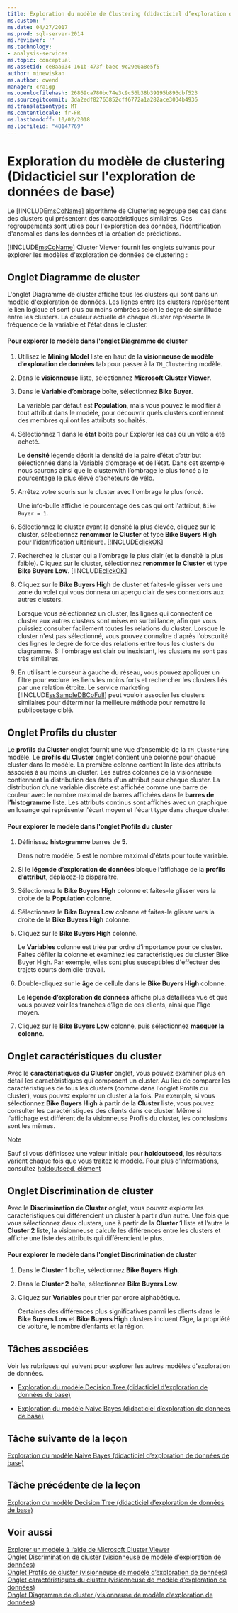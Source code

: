 ```yaml
---
title: Exploration du modèle de Clustering (didacticiel d’exploration de données de base) | Microsoft Docs
ms.custom: ''
ms.date: 04/27/2017
ms.prod: sql-server-2014
ms.reviewer: ''
ms.technology:
- analysis-services
ms.topic: conceptual
ms.assetid: ce8aa034-161b-473f-baec-9c29e0a8e5f5
author: minewiskan
ms.author: owend
manager: craigg
ms.openlocfilehash: 26869ca780bc74e3c9c56b38b39195b893dbf523
ms.sourcegitcommit: 3da2edf82763852cff6772a1a282ace3034b4936
ms.translationtype: MT
ms.contentlocale: fr-FR
ms.lasthandoff: 10/02/2018
ms.locfileid: "48147769"
---
```

# <a name="exploring-the-clustering-model-basic-data-mining-tutorial"></a>Exploration du modèle de clustering (Didacticiel sur l'exploration de données de base)
  Le [!INCLUDE[msCoName](../includes/msconame-md.md)] algorithme de Clustering regroupe des cas dans des clusters qui présentent des caractéristiques similaires. Ces regroupements sont utiles pour l'exploration des données, l'identification d'anomalies dans les données et la création de prédictions.  
  
 [!INCLUDE[msCoName](../includes/msconame-md.md)] Cluster Viewer fournit les onglets suivants pour explorer les modèles d'exploration de données de clustering :  
  

  
##  <a name="ClusterDiagramTab"></a> Onglet Diagramme de cluster  
 L'onglet Diagramme de cluster affiche tous les clusters qui sont dans un modèle d'exploration de données. Les lignes entre les clusters représentent le lien logique et sont plus ou moins ombrées selon le degré de similitude entre les clusters. La couleur actuelle de chaque cluster représente la fréquence de la variable et l'état dans le cluster.  
  
#### <a name="to-explore-the-model-in-the-cluster-diagram-tab"></a>Pour explorer le modèle dans l'onglet Diagramme de cluster  
  
1.  Utilisez le **Mining Model** liste en haut de la **visionneuse de modèle d’exploration de données** tab pour passer à la `TM_Clustering` modèle.  
  
2.  Dans le **visionneuse** liste, sélectionnez **Microsoft Cluster Viewer**.  
  
3.  Dans le **Variable d’ombrage** boîte, sélectionnez **Bike Buyer**.  
  
     La variable par défaut est **Population**, mais vous pouvez le modifier à tout attribut dans le modèle, pour découvrir quels clusters contiennent des membres qui ont les attributs souhaités.  
  
4.  Sélectionnez **1** dans le **état** boîte pour Explorer les cas où un vélo a été acheté.  
  
     Le **densité** légende décrit la densité de la paire d’état d’attribut sélectionnée dans la Variable d’ombrage et de l’état. Dans cet exemple nous saurons ainsi que le clusterwith l’ombrage le plus foncé a le pourcentage le plus élevé d’acheteurs de vélo.  
  
5.  Arrêtez votre souris sur le cluster avec l'ombrage le plus foncé.  
  
     Une info-bulle affiche le pourcentage des cas qui ont l'attribut, `Bike Buyer = 1`.  
  
6.  Sélectionnez le cluster ayant la densité la plus élevée, cliquez sur le cluster, sélectionnez **renommer le Cluster** et type **Bike Buyers High** pour l’identification ultérieure. [!INCLUDE[clickOK](../includes/clickok-md.md)]  
  
7.  Recherchez le cluster qui a l'ombrage le plus clair (et la densité la plus faible). Cliquez sur le cluster, sélectionnez **renommer le Cluster** et type **Bike Buyers Low**. [!INCLUDE[clickOK](../includes/clickok-md.md)]  
  
8.  Cliquez sur le **Bike Buyers High** de cluster et faites-le glisser vers une zone du volet qui vous donnera un aperçu clair de ses connexions aux autres clusters.  
  
     Lorsque vous sélectionnez un cluster, les lignes qui connectent ce cluster aux autres clusters sont mises en surbrillance, afin que vous puissiez consulter facilement toutes les relations du cluster. Lorsque le cluster n'est pas sélectionné, vous pouvez connaître d'après l'obscurité des lignes le degré de force des relations entre tous les clusters du diagramme. Si l'ombrage est clair ou inexistant, les clusters ne sont pas très similaires.  
  
9. En utilisant le curseur à gauche du réseau, vous pouvez appliquer un filtre pour exclure les liens les moins forts et rechercher les clusters liés par une relation étroite. Le service marketing [!INCLUDE[ssSampleDBCoFull](../includes/sssampledbcofull-md.md)] peut vouloir associer les clusters similaires pour déterminer la meilleure méthode pour remettre le publipostage ciblé.  
  

  
##  <a name="ClusterProfilesTab"></a> Onglet Profils du cluster  
 Le **profils du Cluster** onglet fournit une vue d’ensemble de la `TM_Clustering` modèle. Le **profils du Cluster** onglet contient une colonne pour chaque cluster dans le modèle. La première colonne contient la liste des attributs associés à au moins un cluster. Les autres colonnes de la visionneuse contiennent la distribution des états d'un attribut pour chaque cluster. La distribution d’une variable discrète est affichée comme une barre de couleur avec le nombre maximal de barres affichées dans le **barres de l’histogramme** liste. Les attributs continus sont affichés avec un graphique en losange qui représente l'écart moyen et l'écart type dans chaque cluster.  
  
#### <a name="to-explore-the-model-in-the-cluster-profiles-tab"></a>Pour explorer le modèle dans l'onglet Profils du cluster  
  
1.  Définissez **histogramme** barres de **5**.  
  
     Dans notre modèle, 5 est le nombre maximal d'états pour toute variable.  
  
2.  Si le **légende d’exploration de données** bloque l’affichage de la **profils d’attribut**, déplacez-le disparaître.  
  
3.  Sélectionnez le **Bike Buyers High** colonne et faites-le glisser vers la droite de la **Population** colonne.  
  
4.  Sélectionnez le **Bike Buyers Low** colonne et faites-le glisser vers la droite de la **Bike Buyers High** colonne.  
  
5.  Cliquez sur le **Bike Buyers High** colonne.  
  
     Le **Variables** colonne est triée par ordre d’importance pour ce cluster. Faites défiler la colonne et examinez les caractéristiques du cluster Bike Buyer High. Par exemple, elles sont plus susceptibles d'effectuer des trajets courts domicile-travail.  
  
6.  Double-cliquez sur le **âge** de cellule dans le **Bike Buyers High** colonne.  
  
     Le **légende d’exploration de données** affiche plus détaillées vue et que vous pouvez voir les tranches d’âge de ces clients, ainsi que l’âge moyen.  
  
7.  Cliquez sur le **Bike Buyers Low** colonne, puis sélectionnez **masquer la colonne**.  
  

  
##  <a name="ClusterCharacteristicsTab"></a> Onglet caractéristiques du cluster  
 Avec le **caractéristiques du Cluster** onglet, vous pouvez examiner plus en détail les caractéristiques qui composent un cluster. Au lieu de comparer les caractéristiques de tous les clusters (comme dans l'onglet Profils du cluster), vous pouvez explorer un cluster à la fois. Par exemple, si vous sélectionnez **Bike Buyers High** à partir de la **Cluster** liste, vous pouvez consulter les caractéristiques des clients dans ce cluster. Même si l'affichage est différent de la visionneuse Profils du cluster, les conclusions sont les mêmes.  
  
> [!NOTE]  
>  Sauf si vous définissez une valeur initiale pour **holdoutseed**, les résultats varient chaque fois que vous traitez le modèle. Pour plus d’informations, consultez [holdoutseed, élément](../analysis-services/scripting/properties/holdoutseed-element.md)  
  

  
##  <a name="ClusterDiscriminationTab"></a> Onglet Discrimination de cluster  
 Avec le **Discrimination de Cluster** onglet, vous pouvez explorer les caractéristiques qui différencient un cluster à partir d’un autre. Une fois que vous sélectionnez deux clusters, une à partir de la **Cluster 1** liste et l’autre le **Cluster 2** liste, la visionneuse calcule les différences entre les clusters et affiche une liste des attributs qui différencient le plus.  
  
#### <a name="to-explore-the-model-in-the-cluster-discrimination-tab"></a>Pour explorer le modèle dans l'onglet Discrimination de cluster  
  
1.  Dans le **Cluster 1** boîte, sélectionnez **Bike Buyers High**.  
  
2.  Dans le **Cluster 2** boîte, sélectionnez **Bike Buyers Low**.  
  
3.  Cliquez sur **Variables** pour trier par ordre alphabétique.  
  
     Certaines des différences plus significatives parmi les clients dans le **Bike Buyers Low** et **Bike Buyers High** clusters incluent l’âge, la propriété de voiture, le nombre d’enfants et la région.  
  
## <a name="related-tasks"></a>Tâches associées  
 Voir les rubriques qui suivent pour explorer les autres modèles d'exploration de données.  
  
-   [Exploration du modèle Decision Tree &#40;didacticiel d’exploration de données de base&#41;](../../2014/tutorials/exploring-the-decision-tree-model-basic-data-mining-tutorial.md)  
  
-   [Exploration du modèle Naive Bayes &#40;didacticiel d’exploration de données de base&#41;](../../2014/tutorials/exploring-the-naive-bayes-model-basic-data-mining-tutorial.md)  
  
## <a name="next-task-in-lesson"></a>Tâche suivante de la leçon  
 [Exploration du modèle Naive Bayes &#40;didacticiel d’exploration de données de base&#41;](../../2014/tutorials/exploring-the-naive-bayes-model-basic-data-mining-tutorial.md)  
  
## <a name="previous-task-in-lesson"></a>Tâche précédente de la leçon  
 [Exploration du modèle Decision Tree &#40;didacticiel d’exploration de données de base&#41;](../../2014/tutorials/exploring-the-decision-tree-model-basic-data-mining-tutorial.md)  
  
## <a name="see-also"></a>Voir aussi  
 [Explorer un modèle à l’aide de Microsoft Cluster Viewer](../../2014/analysis-services/data-mining/browse-a-model-using-the-microsoft-cluster-viewer.md)   
 [Onglet Discrimination de cluster &#40;visionneuse de modèle d’exploration de données&#41;](../../2014/analysis-services/cluster-discrimination-tab-mining-model-viewer.md)   
 [Onglet Profils de cluster &#40;visionneuse de modèle d’exploration de données&#41;](../../2014/analysis-services/cluster-profiles-tab-mining-model-viewer.md)   
 [Onglet caractéristiques du cluster &#40;visionneuse de modèle d’exploration de données&#41;](../../2014/analysis-services/cluster-characteristics-tab-mining-model-viewer.md)   
 [Onglet Diagramme de cluster &#40;visionneuse de modèle d’exploration de données&#41;](../../2014/analysis-services/cluster-diagram-tab-mining-model-viewer.md)  
  
  
